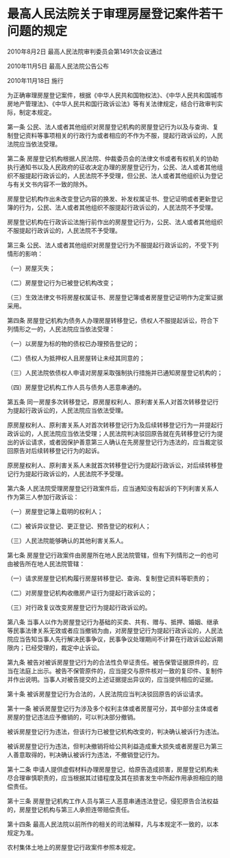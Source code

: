 # 最高人民法院关于审理房屋登记案件若干问题的规定

2010年8月2日 最高人民法院审判委员会第1491次会议通过

2010年11月5日 最高人民法院公告公布

2010年11月18日 施行



为正确审理房屋登记案件，根据《中华人民共和国物权法》、《中华人民共和国城市房地产管理法》、《中华人民共和国行政诉讼法》等有关法律规定，结合行政审判实际，制定本规定。

第一条 公民、法人或者其他组织对房屋登记机构的房屋登记行为以及与查询、复制登记资料等事项相关的行政行为或者相应的不作为不服，提起行政诉讼的，人民法院应当依法受理。

第二条 房屋登记机构根据人民法院、仲裁委员会的法律文书或者有权机关的协助执行通知书以及人民政府的征收决定办理的房屋登记行为，公民、法人或者其他组织不服提起行政诉讼的，人民法院不予受理，但公民、法人或者其他组织认为登记与有关文书内容不一致的除外。

房屋登记机构作出未改变登记内容的换发、补发权属证书、登记证明或者更新登记簿的行为，公民、法人或者其他组织不服提起行政诉讼的，人民法院不予受理。

房屋登记机构在行政诉讼法施行前作出的房屋登记行为，公民、法人或者其他组织不服提起行政诉讼的，人民法院不予受理。

第三条 公民、法人或者其他组织对房屋登记行为不服提起行政诉讼的，不受下列情形的影响：

（一）房屋灭失；

（二）房屋登记行为已被登记机构改变；

（三）生效法律文书将房屋权属证书、房屋登记簿或者房屋登记证明作为定案证据采用。

第四条 房屋登记机构为债务人办理房屋转移登记，债权人不服提起诉讼，符合下列情形之一的，人民法院应当依法受理：

（一）以房屋为标的物的债权已办理预告登记的；

（二）债权人为抵押权人且房屋转让未经其同意的；

（三）人民法院依债权人申请对房屋采取强制执行措施并已通知房屋登记机构的；

（四）房屋登记机构工作人员与债务人恶意串通的。

第五条 同一房屋多次转移登记，原房屋权利人、原利害关系人对首次转移登记行为提起行政诉讼的，人民法院应当依法受理。

原房屋权利人、原利害关系人对首次转移登记行为及后续转移登记行为一并提起行政诉讼的，人民法院应当依法受理；人民法院判决驳回原告就在先转移登记行为提出的诉讼请求，或者因保护善意第三人确认在先房屋登记行为违法的，应当裁定驳回原告对后续转移登记行为的起诉。

原房屋权利人、原利害关系人未就首次转移登记行为提起行政诉讼，对后续转移登记行为提起行政诉讼的，人民法院不予受理。

第六条 人民法院受理房屋登记行政案件后，应当通知没有起诉的下列利害关系人作为第三人参加行政诉讼：

（一）房屋登记簿上载明的权利人；

（二）被诉异议登记、更正登记、预告登记的权利人；

（三）人民法院能够确认的其他利害关系人。

第七条 房屋登记行政案件由房屋所在地人民法院管辖，但有下列情形之一的也可由被告所在地人民法院管辖：

（一）请求房屋登记机构履行房屋转移登记、查询、复制登记资料等职责的；

（二）对房屋登记机构收缴房产证行为提起行政诉讼的；

（三）对行政复议改变房屋登记行为提起行政诉讼的。

第八条 当事人以作为房屋登记行为基础的买卖、共有、赠与、抵押、婚姻、继承等民事法律关系无效或者应当撤销为由，对房屋登记行为提起行政诉讼的，人民法院应当告知当事人先行解决民事争议，民事争议处理期间不计算在行政诉讼起诉期限内；已经受理的，裁定中止诉讼。

第九条 被告对被诉房屋登记行为的合法性负举证责任。被告保管证据原件的，应当在法庭上出示。被告不保管原件的，应当提交与原件核对一致的复印件、复制件并作出说明。当事人对被告提交的上述证据提出异议的，应当提供相应的证据。

第十条 被诉房屋登记行为合法的，人民法院应当判决驳回原告的诉讼请求。

第十一条 被诉房屋登记行为涉及多个权利主体或者房屋可分，其中部分主体或者房屋的登记违法应予撤销的，可以判决部分撤销。

被诉房屋登记行为违法，但该行为已被登记机构改变的，判决确认被诉行为违法。

被诉房屋登记行为违法，但判决撤销将给公共利益造成重大损失或者房屋已为第三人善意取得的，判决确认被诉行为违法，不撤销登记行为。

第十二条 申请人提供虚假材料办理房屋登记，给原告造成损害，房屋登记机构未尽合理审慎职责的，应当根据其过错程度及其在损害发生中所起作用承担相应的赔偿责任。

第十三条 房屋登记机构工作人员与第三人恶意串通违法登记，侵犯原告合法权益的，房屋登记机构与第三人承担连带赔偿责任。

第十四条 最高人民法院以前所作的相关的司法解释，凡与本规定不一致的，以本规定为准。

农村集体土地上的房屋登记行政案件参照本规定。